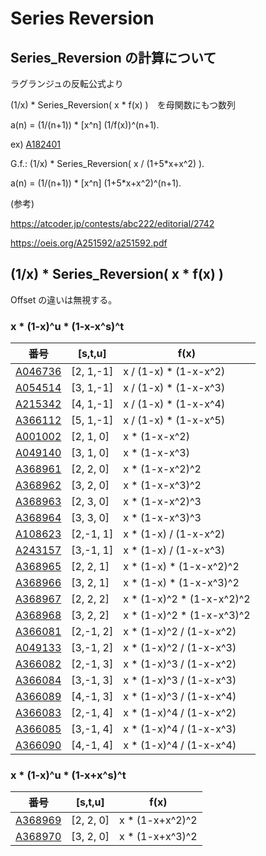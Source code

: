 # Series Reversion

## Series_Reversion の計算について

ラグランジュの反転公式より

(1/x) * Series_Reversion( x * f(x) )　を母関数にもつ数列　

a(n) = (1/(n+1)) * [x^n] (1/f(x))^(n+1).

ex) [A182401](https://oeis.org/A182401)

G.f.: (1/x) * Series_Reversion( x / (1+5*x+x^2) ).

a(n) = (1/(n+1)) * [x^n] (1+5*x+x^2)^(n+1).


(参考)

https://atcoder.jp/contests/abc222/editorial/2742

https://oeis.org/A251592/a251592.pdf


## (1/x) * Series_Reversion( x * f(x) )

Offset の違いは無視する。

### x * (1-x)^u * (1-x-x^s)^t

| 番号 | [s,t,u] | f(x) |
|----- | ----- | ----- | 
| [A046736](https://oeis.org/A046736) | [2, 1,-1] | x / (1-x)   * (1-x-x^2)   |
| [A054514](https://oeis.org/A054514) | [3, 1,-1] | x / (1-x)   * (1-x-x^3)   |
| [A215342](https://oeis.org/A215342) | [4, 1,-1] | x / (1-x)   * (1-x-x^4)   |
| [A366112](https://oeis.org/A366112) | [5, 1,-1] | x / (1-x)   * (1-x-x^5)   |
| [A001002](https://oeis.org/A001002) | [2, 1, 0] | x *           (1-x-x^2)   |
| [A049140](https://oeis.org/A049140) | [3, 1, 0] | x *           (1-x-x^3)   |
| [A368961](https://oeis.org/A368961) | [2, 2, 0] | x *           (1-x-x^2)^2 |
| [A368962](https://oeis.org/A368962) | [3, 2, 0] | x *           (1-x-x^3)^2 |
| [A368963](https://oeis.org/A368963) | [2, 3, 0] | x *           (1-x-x^2)^3 |
| [A368964](https://oeis.org/A368964) | [3, 3, 0] | x *           (1-x-x^3)^3 |
| [A108623](https://oeis.org/A108623) | [2,-1, 1] | x * (1-x)   / (1-x-x^2)   |
| [A243157](https://oeis.org/A243157) | [3,-1, 1] | x * (1-x)   / (1-x-x^3)   |
| [A368965](https://oeis.org/A368965) | [2, 2, 1] | x * (1-x)   * (1-x-x^2)^2 |
| [A368966](https://oeis.org/A368966) | [3, 2, 1] | x * (1-x)   * (1-x-x^3)^2 |
| [A368967](https://oeis.org/A368967) | [2, 2, 2] | x * (1-x)^2 * (1-x-x^2)^2 |
| [A368968](https://oeis.org/A368968) | [3, 2, 2] | x * (1-x)^2 * (1-x-x^3)^2 |
| [A366081](https://oeis.org/A366081) | [2,-1, 2] | x * (1-x)^2 / (1-x-x^2)   |
| [A049133](https://oeis.org/A049133) | [3,-1, 2] | x * (1-x)^2 / (1-x-x^3)   |
| [A366082](https://oeis.org/A366082) | [2,-1, 3] | x * (1-x)^3 / (1-x-x^2)   |
| [A366084](https://oeis.org/A366084) | [3,-1, 3] | x * (1-x)^3 / (1-x-x^3)   |
| [A366089](https://oeis.org/A366089) | [4,-1, 3] | x * (1-x)^3 / (1-x-x^4)   |
| [A366083](https://oeis.org/A366083) | [2,-1, 4] | x * (1-x)^4 / (1-x-x^2)   |
| [A366085](https://oeis.org/A366085) | [3,-1, 4] | x * (1-x)^4 / (1-x-x^3)   |
| [A366090](https://oeis.org/A366090) | [4,-1, 4] | x * (1-x)^4 / (1-x-x^4)   |


### x * (1-x)^u * (1-x+x^s)^t

| 番号 | [s,t,u] | f(x) |
|----- | ----- | ----- | 
| [A368969](https://oeis.org/A368969) | [2, 2, 0] | x *           (1-x+x^2)^2 |
| [A368970](https://oeis.org/A368970) | [3, 2, 0] | x *           (1-x+x^3)^2 |
